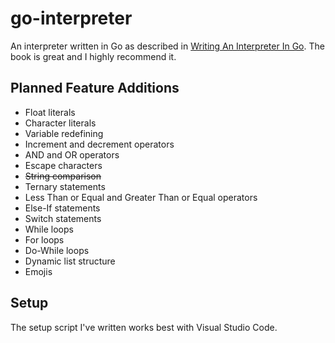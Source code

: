 # go-interpreter
An interpreter written in Go as described in [Writing An Interpreter In Go](https://interpreterbook.com/). The book is great and I highly recommend it.

## Planned Feature Additions
* Float literals
* Character literals
* Variable redefining
* Increment and decrement operators
* AND and OR operators
* Escape characters
* ~~String comparison~~
* Ternary statements
* Less Than or Equal and Greater Than or Equal operators
* Else-If statements
* Switch statements
* While loops
* For loops
* Do-While loops
* Dynamic list structure
* Emojis

## Setup
The setup script I've written works best with Visual Studio Code.
